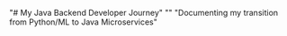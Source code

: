 "# My Java Backend Developer Journey" 
"" 
"Documenting my transition from Python/ML to Java Microservices" 

